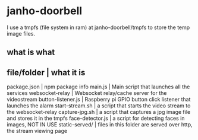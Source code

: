 # janho-doorbell

I use a tmpfs (file system in ram) at janho-doorbell/tmpfs to store the temp image files.


## what is what

file/folder          | what it is
-----------------------------------
package.json         | npm package info
main.js              | Main script that launches all the services
websocket-relay      | Websocket relay/cache server for the videostream
button-listener.js   | Raspberry pi GPIO button click listener that launches the alarm
start-stream.sh      | a script that starts the video stream to the websocket-relay
capture-jpg.sh       | a script that captures a jpg image file and stores it in the tmpfs
face-detector.js     | a script for detecting faces in images, NOT IN USE
static-served/       | files in this folder are served over http, the stream viewing page
